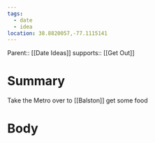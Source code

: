 ```yaml
---
tags:
  - date
  - idea
location: 38.8820057,-77.1115141
---
```

Parent:: [[Date Ideas]]
supports:: [[Get Out]] 
# Summary 
Take the Metro over to [[Balston]] get some food
# Body

